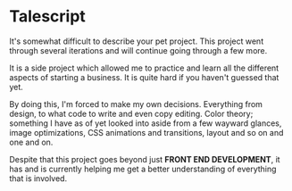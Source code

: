 # Talescript

It's somewhat difficult to describe your pet project. This project went through several iterations and will continue going through a few more.

It is a side project which allowed me to practice and learn all the different aspects of starting a business. It is quite hard if you haven't guessed that yet.

By doing this, I'm forced to make my own decisions. Everything from design, to what code to write and even copy editing. Color theory; something I have as of yet looked into aside from a few wayward glances, image optimizations, CSS animations and transitions, layout and so on and one and on.

Despite that this project goes beyond just **FRONT END DEVELOPMENT**, it has and is currently helping me get a better understanding of everything that is involved.